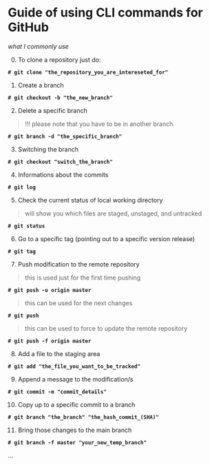 # Guide of using CLI commands for GitHub 
*what I commonly use*

0. To clone a repository just do:

**`# git clone "the_repository_you_are_intereseted_for"`**

1. Create a branch

**`# git checkout -b "the_new_branch"`**

2. Delete a specific branch
> !!! please note that you have to be in another branch.

**`# git branch -d "the_specific_branch"`**

3. Switching the branch

**`# git checkout "switch_the_branch"`**

4. Informations about the commits

**`# git log`**

5. Check the current status of local working directory 
> will show you which files are staged, unstaged, and untracked

**`# git status`**

6. Go to a specific tag (pointing out to a specific version release)

**`# git tag`**

7. Push modification to the remote repository 
> this is used just for the first time pushing

**`# git push -u origin master`**

> this can be used for the next changes

**`# git push`**

> this can be used to force to update the remote repository

**`# git push -f origin master `**

8. Add a file to the staging area

**`# git add "the_file_you_want_to_be_tracked"`**

9. Append a message to the modification/s

**`# git commit -m "commit_details"`**

10. Copy up to a specific commit to a branch

**`# git branch "the_branch" "the_hash_commit_(SHA)"`**

11. Bring those changes to the main branch

**`# git branch -f master "your_new_temp_branch"`**

...
